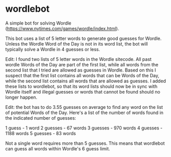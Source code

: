 # wordlebot
A simple bot for solving Wordle (https://www.nytimes.com/games/wordle/index.html).

This bot uses a list of 5 letter words to generate good guesses for Wordle. Unless the Wordle Word of the Day is not in its word list, 
the bot will typically solve a Wordle in 4 guesses or less.

Edit: I found two lists of 5 letter words in the Wordle sitecode. All past wordle Words of the Day are part of the first list, while all words from 
the second list that I tried are allowed as guesses in Wordle. Based on this I suspect that the first list contains all words that can be Words of the Day, 
while the second list contains all words that are allowed as guesses. I added these lists to wordlebot, so that its word lists should now be in sync with Wordle itself and illegal guesses or words that cannot be found should no longer happen.

Edit: the bot has to do 3.55 guesses on average to find any word on the list of potential Words of the Day. Here's a list of the number of words found in the indicated number of guesses:

1 guess - 1 word
2 guesses - 67 words
3 guesses - 970 words
4 guesses - 1188 words
5 guesses - 83 words

Not a single word requires more than 5 guesses. This means that wordlebot can guess all words within Wordle's 6 guess limit.

